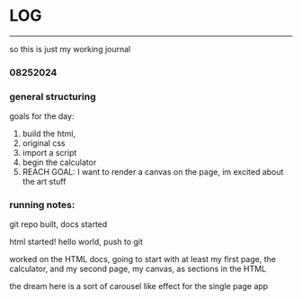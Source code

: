 # LOG
___
so this is just my working journal


### 08252024

### general structuring

goals for the day:

1. build the html, 
2. original css 
3. import a script
4. begin the calculator
5. REACH GOAL: I want to render a canvas on the page, im excited about the art stuff


### running notes:
git repo built, docs started

html started! hello world, push to git

worked on the HTML docs, going to start with at least my first page, the calculator, and my second page, my canvas, as sections in the HTML

the dream here is a sort of carousel like effect for the single page app

